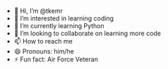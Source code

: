 - 👋 Hi, I’m @tkemr
- 👀 I’m interested in learning coding
- 🌱 I’m currently learning Python
- 💞️ I’m looking to collaborate on learning more code
- 📫 How to reach me 
- 😄 Pronouns: him/he
- ⚡ Fun fact: Air Force Veteran

<!---
tkemr/tkemr is a ✨ special ✨ repository because its `README.md` (this file) appears on your GitHub profile.
You can click the Preview link to take a look at your changes.
--->
